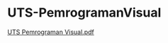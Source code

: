 # UTS-PemrogramanVisual
[UTS Pemrograman Visual.pdf](https://github.com/user-attachments/files/17655480/UTS.Pemrograman.Visual.pdf)
